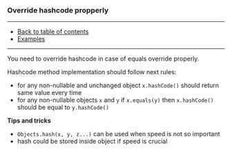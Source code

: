 ### Override hashcode propperly

---

* [Back to table of contents]()
* [Examples](Main.java)

---

You need to override hashcode in case of equals override properly.

Hashcode method implementation should follow next rules:

- for any non-nullable and unchanged object ```x.hashCode()``` should return same value every time 
- for any non-nullable objects ```x``` and ```y``` if ```x.equals(y)``` then ```x.hashCode()``` should be equal to ```y.hashCode()```

**Tips and tricks**
* ```Objects.hash(x, y, z...)``` can be used when speed is not so important
* hash could be stored inside object if speed is crucial